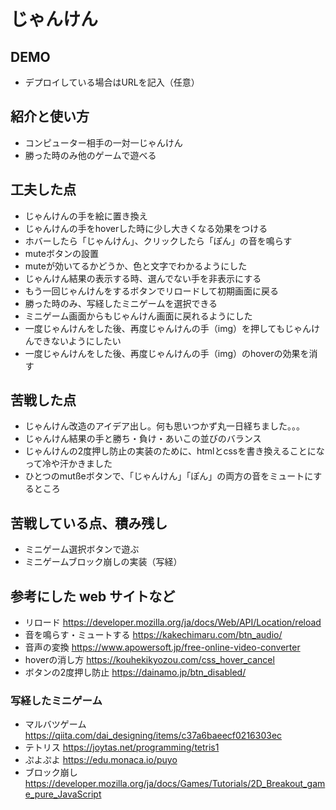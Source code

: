 # じゃんけん

## DEMO

  - デプロイしている場合はURLを記入（任意）

## 紹介と使い方

  - コンピューター相手の一対一じゃんけん
  - 勝った時のみ他のゲームで遊べる

## 工夫した点

  - じゃんけんの手を絵に置き換え  
  - じゃんけんの手をhoverした時に少し大きくなる効果をつける
  - ホバーしたら「じゃんけん」、クリックしたら「ぽん」の音を鳴らす  
  - muteボタンの設置  
  - muteが効いてるかどうか、色と文字でわかるようにした
  - じゃんけん結果の表示する時、選んでない手を非表示にする  
  - もう一回じゃんけんをするボタンでリロードして初期画面に戻る  
  - 勝った時のみ、写経したミニゲームを選択できる  
  - ミニゲーム画面からもじゃんけん画面に戻れるようにした  
  - 一度じゃんけんをした後、再度じゃんけんの手（img）を押してもじゃんけんできないようにしたい  
  - 一度じゃんけんをした後、再度じゃんけんの手（img）のhoverの効果を消す 

## 苦戦した点

  - じゃんけん改造のアイデア出し。何も思いつかず丸一日経ちました。。。  
  - じゃんけん結果の手と勝ち・負け・あいこの並びのバランス
  - じゃんけんの2度押し防止の実装のために、htmlとcssを書き換えることになって冷や汗かきました
  - ひとつのmutßeボタンで、「じゃんけん」「ぽん」の両方の音をミュートにするところ  

## 苦戦している点、積み残し

  - ミニゲーム選択ボタンで遊ぶ  
  - ミニゲームブロック崩しの実装（写経）  
 
  
## 参考にした web サイトなど

  - リロード https://developer.mozilla.org/ja/docs/Web/API/Location/reload
  - 音を鳴らす・ミュートする https://kakechimaru.com/btn_audio/
  - 音声の変換 https://www.apowersoft.jp/free-online-video-converter
  - hoverの消し方 https://kouhekikyozou.com/css_hover_cancel
  - ボタンの2度押し防止 https://dainamo.jp/btn_disabled/

  ### 写経したミニゲーム
  - マルバツゲーム https://qiita.com/dai_designing/items/c37a6baeecf0216303ec
  - テトリス https://joytas.net/programming/tetris1
  - ぷよぷよ https://edu.monaca.io/puyo
  - ブロック崩し https://developer.mozilla.org/ja/docs/Games/Tutorials/2D_Breakout_game_pure_JavaScript